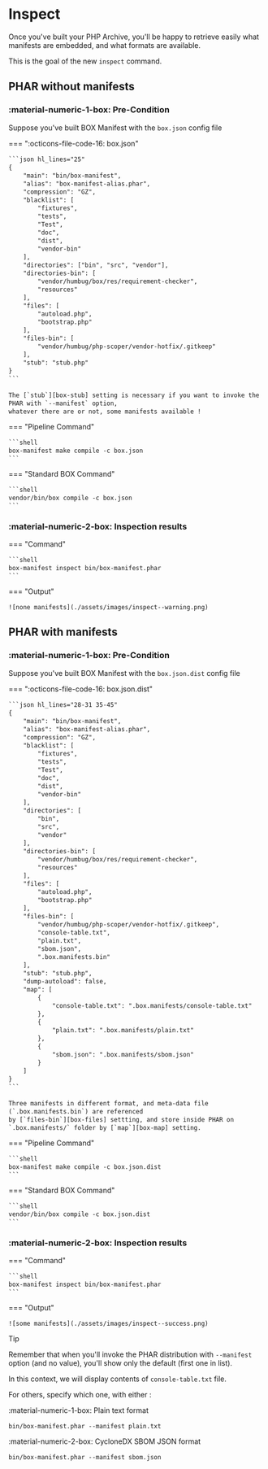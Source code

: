 <!-- markdownlint-disable MD013 MD024 MD046 MD053 -->
# Inspect

Once you've built your PHP Archive, you'll be happy to retrieve easily what manifests are embedded,
and what formats are available.

This is the goal of the new `inspect` command.

## PHAR without manifests

### :material-numeric-1-box: Pre-Condition

Suppose you've built BOX Manifest with the `box.json` config file

=== ":octicons-file-code-16: box.json"

    ```json hl_lines="25"
    {
        "main": "bin/box-manifest",
        "alias": "box-manifest-alias.phar",
        "compression": "GZ",
        "blacklist": [
            "fixtures",
            "tests",
            "Test",
            "doc",
            "dist",
            "vendor-bin"
        ],
        "directories": ["bin", "src", "vendor"],
        "directories-bin": [
            "vendor/humbug/box/res/requirement-checker",
            "resources"
        ],
        "files": [
            "autoload.php",
            "bootstrap.php"
        ],
        "files-bin": [
            "vendor/humbug/php-scoper/vendor-hotfix/.gitkeep"
        ],
        "stub": "stub.php"
    }
    ```

    The [`stub`][box-stub] setting is necessary if you want to invoke the PHAR with `--manifest` option,
    whatever there are or not, some manifests available !

=== "Pipeline Command"

    ```shell
    box-manifest make compile -c box.json
    ```

=== "Standard BOX Command"

    ```shell
    vendor/bin/box compile -c box.json
    ```

### :material-numeric-2-box: Inspection results

=== "Command"

    ```shell
    box-manifest inspect bin/box-manifest.phar
    ```

=== "Output"

    ![none manifests](./assets/images/inspect--warning.png)

## PHAR with manifests

### :material-numeric-1-box: Pre-Condition

Suppose you've built BOX Manifest with the `box.json.dist` config file

=== ":octicons-file-code-16: box.json.dist"

    ```json hl_lines="28-31 35-45"
    {
        "main": "bin/box-manifest",
        "alias": "box-manifest-alias.phar",
        "compression": "GZ",
        "blacklist": [
            "fixtures",
            "tests",
            "Test",
            "doc",
            "dist",
            "vendor-bin"
        ],
        "directories": [
            "bin",
            "src",
            "vendor"
        ],
        "directories-bin": [
            "vendor/humbug/box/res/requirement-checker",
            "resources"
        ],
        "files": [
            "autoload.php",
            "bootstrap.php"
        ],
        "files-bin": [
            "vendor/humbug/php-scoper/vendor-hotfix/.gitkeep",
            "console-table.txt",
            "plain.txt",
            "sbom.json",
            ".box.manifests.bin"
        ],
        "stub": "stub.php",
        "dump-autoload": false,
        "map": [
            {
                "console-table.txt": ".box.manifests/console-table.txt"
            },
            {
                "plain.txt": ".box.manifests/plain.txt"
            },
            {
                "sbom.json": ".box.manifests/sbom.json"
            }
        ]
    }
    ```

    Three manifests in different format, and meta-data file (`.box.manifests.bin`) are referenced
    by [`files-bin`][box-files] settting, and store inside PHAR on `.box.manifests/` folder by [`map`][box-map] setting.

=== "Pipeline Command"

    ```shell
    box-manifest make compile -c box.json.dist
    ```

=== "Standard BOX Command"

    ```shell
    vendor/bin/box compile -c box.json.dist
    ```

### :material-numeric-2-box: Inspection results

=== "Command"

    ```shell
    box-manifest inspect bin/box-manifest.phar
    ```

=== "Output"

    ![some manifests](./assets/images/inspect--success.png)

> [!TIP]
>
> Remember that when you'll invoke the PHAR distribution with `--manifest` option (and no value),
> you'll show only the default (first one in list).
>
> In this context, we will display contents of `console-table.txt` file.
>
> For others, specify which one, with either :
>
> :material-numeric-1-box: Plain text format
>
> ```shell
> bin/box-manifest.phar --manifest plain.txt
> ```
>
> :material-numeric-2-box: CycloneDX SBOM JSON format
>
> ```shell
> bin/box-manifest.phar --manifest sbom.json
> ```

[box-stub]: https://box-project.github.io/box/configuration/#stub
[box-files]: https://box-project.github.io/box/configuration/#files-files-and-files-bin
[box-map]: https://box-project.github.io/box/configuration/#map-map
